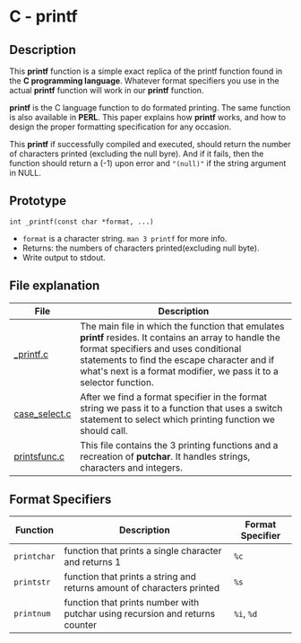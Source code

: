 # C - printf

## Description

This **printf** function is a simple exact replica of the printf function found in the
**C programming language**. Whatever format specifiers you use in the actual **printf** function
will work in our **printf** function.

**printf** is the C language function to do formated printing.
The same function is also available in **PERL**.
This paper explains how **printf** works,
and how to design the proper formatting specification for any occasion.

This **printf** if successfully compiled and executed, should return the number of characters
printed (excluding the null byre). And if it fails, then the function should return a (-1) upon error
and `"(null)"` if the string argument in NULL.

## Prototype

`int _printf(const char *format, ...)`

- `format` is a character string. `man 3 printf` for more info.
- Returns: the numbers of characters printed(excluding null byte).
- Write output to stdout.

## File explanation
| File | Description |
| ----------- | ----------- |
| [\_printf.c](https://github.com/lork27/printf/blob/main/_printf.c) | The main file in which the function that emulates **printf** resides. It contains an array to handle the format specifiers and uses conditional statements to find the escape character and if what's next is a format modifier, we pass it to a selector function. |
| [case\_select.c](https://github.com/lork27/printf/blob/main/case_select.c) | After we find a format specifier in the format string we pass it to a function that uses a switch statement to select which printing function we should call. |
| [printsfunc.c](https://github.com/lork27/printf/blob/main/printsfunc.c) | This file contains the 3 printing functions and a recreation of **putchar**. It handles strings, characters and integers. |


## Format Specifiers
| Function | Description | Format Specifier |
| ----------- | ----------- | ----------- |
| `printchar` | function that prints a single character and returns 1 | `%c` |
| `printstr` | function that prints a string and returns amount of characters printed | `%s` |
| `printnum` | function that prints number with putchar using recursion and returns counter | `%i`, `%d` |
